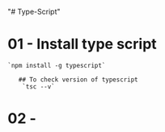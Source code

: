 "# Type-Script" 
# 01 - Install type script
    `npm install -g typescript`

       ## To check version of typescript
        `tsc --v`
# 02 - 